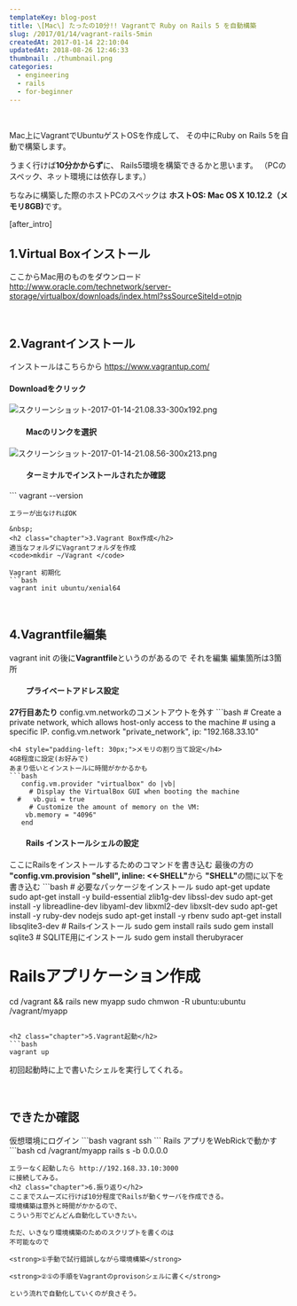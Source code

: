 ```yaml
---
templateKey: blog-post
title: \[Mac\] たったの10分!! Vagrantで Ruby on Rails 5 を自動構築
slug: /2017/01/14/vagrant-rails-5min
createdAt: 2017-01-14 22:10:04
updatedAt: 2018-08-26 12:46:33
thumbnail: ./thumbnail.png
categories: 
  - engineering
  - rails
  - for-beginner
---
```


&nbsp;

Mac上にVagrantでUbuntuゲストOSを作成して、
その中にRuby on Rails 5を自動で構築します。

うまく行けば<strong>10分かからず</strong>に、
Rails5環境を構築できるかと思います。
（PCのスペック、ネット環境には依存します。）

ちなみに構築した際のホストPCのスペックは
<strong>ホストOS: Mac OS X 10.12.2（メモリ8GB)</strong>です。

[after_intro]
<h2 class="chapter">1.Virtual Boxインストール</h2>
ここからMac用のものをダウンロード
<a href="http://www.oracle.com/technetwork/server-storage/virtualbox/downloads/index.html?ssSourceSiteId=otnjp" target="_blank" rel="noopener noreferrer">http://www.oracle.com/technetwork/server-storage/virtualbox/downloads/index.html?ssSourceSiteId=otnjp</a>

&nbsp;
<h2 class="chapter">2.Vagrantインストール</h2>
インストールはこちらから
<a href="https://www.vagrantup.com/" target="_blank" rel="noopener noreferrer">https://www.vagrantup.com/</a>
<h4>Downloadをクリック</h4>
<img class="post-image" src="./スクリーンショット-2017-01-14-21.08.33-300x192.png" alt="スクリーンショット-2017-01-14-21.08.33-300x192.png"/>
<h4 style="padding-left: 30px;">Macのリンクを選択</h4>
<img class="post-image" src="./スクリーンショット-2017-01-14-21.08.56-300x213.png" alt="スクリーンショット-2017-01-14-21.08.56-300x213.png"/>
<h4 style="padding-left: 30px;">ターミナルでインストールされたか確認</h4>
```
 vagrant --version

```
エラーが出なければOK

&nbsp;
<h2 class="chapter">3.Vagrant Box作成</h2>
適当なフォルダにVagrantフォルダを作成
<code>mkdir ~/Vagrant </code>

Vagrant 初期化
```bash
vagrant init ubuntu/xenial64
```

&nbsp;
<h2 class="chapter">4.Vagrantfile編集</h2>
vagrant init の後に<strong>Vagrantfile</strong>というのがあるので
それを編集
編集箇所は3箇所
<h4 style="padding-left: 30px;">プライベートアドレス設定</h4>
<strong>27行目あたり</strong>
config.vm.networkのコメントアウトを外す
```bash
# Create a private network, which allows host-only access to the machine
 # using a specific IP.
 config.vm.network "private_network", ip: "192.168.33.10"

```
<h4 style="padding-left: 30px;">メモリの割り当て設定</h4>
4GB程度に設定(お好みで)
あまり低いとインストールに時間がかかるかも
```bash
   config.vm.provider "virtualbox" do |vb|
     # Display the VirtualBox GUI when booting the machine
  #   vb.gui = true
     # Customize the amount of memory on the VM:
    vb.memory = "4096"
   end

```
<h4 style="padding-left: 30px;">Rails インストールシェルの設定</h4>
ここにRailsをインストールするためのコマンドを書き込む
最後の方の
<strong>"config.vm.provision "shell", inline: <<-SHELL"</strong>から
<strong>"SHELL"</strong>の間に以下を書き込む
```bash
# 必要なパッケージをインストール
sudo apt-get update
sudo apt-get install -y build-essential zlib1g-dev libssl-dev
sudo apt-get install -y libreadline-dev libyaml-dev libxml2-dev libxslt-dev
sudo apt-get install -y ruby-dev nodejs
sudo apt-get install -y rbenv
sudo apt-get install libsqlite3-dev
# Railsインストール
sudo gem install rails
sudo gem install sqlite3 # SQLITE用にインストール
sudo gem install therubyracer

# Railsアプリケーション作成
cd /vagrant  &amp;&amp; rails new myapp
sudo chmwon -R ubuntu:ubuntu /vagrant/myapp

```

<h2 class="chapter">5.Vagrant起動</h2>
```bash
vagrant up
```
初回起動時に上で書いたシェルを実行してくれる。

&nbsp;
<h2 class="chapter">できたか確認</h2>
仮想環境にログイン
```bash
vagrant ssh
```
Rails アプリをWebRickで動かす
```bash
cd /vagrant/myapp
rails s -b 0.0.0.0

```
エラーなく起動したら http://192.168.33.10:3000
に接続してみる。
<h2 class="chapter">6.振り返り</h2>
ここまでスムーズに行けば10分程度でRailsが動くサーバを作成できる。
環境構築は意外と時間がかかるので、
こういう形でどんどん自動化していきたい。

ただ、いきなり環境構築のためのスクリプトを書くのは
不可能なので

<strong>①手動で試行錯誤しながら環境構築</strong>

<strong>②①の手順をVagrantのprovisonシェルに書く</strong>

という流れで自動化していくのが良さそう。
